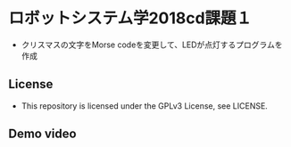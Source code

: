 # ロボットシステム学2018cd課題１

* クリスマスの文字をMorse codeを変更して、LEDが点灯するプログラムを作成

## License

* This repository is licensed under the GPLv3 License, see LICENSE.

## Demo video
